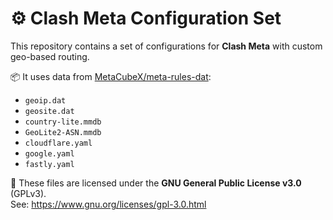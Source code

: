 # ⚙️ Clash Meta Configuration Set

This repository contains a set of configurations for **Clash Meta** with custom geo-based routing.

📦 It uses data from [MetaCubeX/meta-rules-dat](https://github.com/MetaCubeX/meta-rules-dat):

- `geoip.dat`
- `geosite.dat`
- `country-lite.mmdb`
- `GeoLite2-ASN.mmdb`
- `cloudflare.yaml`
- `google.yaml`
- `fastly.yaml`

📝 These files are licensed under the **GNU General Public License v3.0** (GPLv3).  
See: https://www.gnu.org/licenses/gpl-3.0.html

